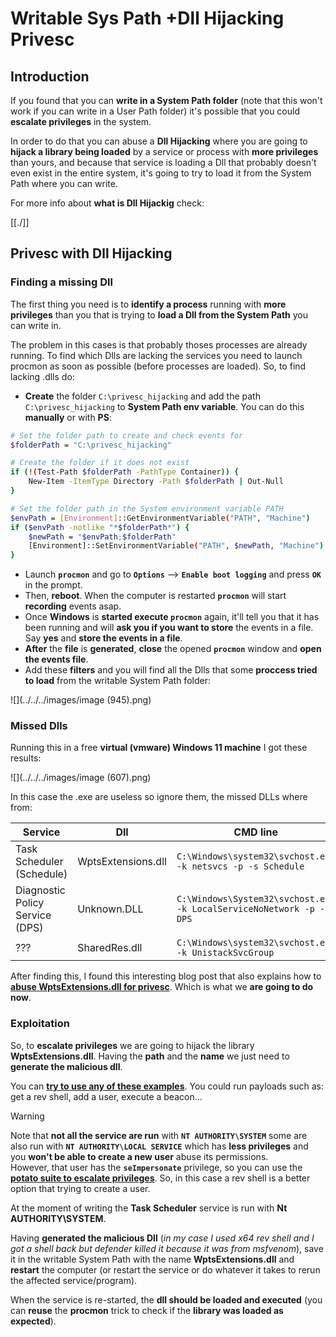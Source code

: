 # Writable Sys Path +Dll Hijacking Privesc

## Introduction

If you found that you can **write in a System Path folder** (note that this won't work if you can write in a User Path folder) it's possible that you could **escalate privileges** in the system.

In order to do that you can abuse a **Dll Hijacking** where you are going to **hijack a library being loaded** by a service or process with **more privileges** than yours, and because that service is loading a Dll that probably doesn't even exist in the entire system, it's going to try to load it from the System Path where you can write.

For more info about **what is Dll Hijackig** check:

[[./]]

## Privesc with Dll Hijacking

### Finding a missing Dll

The first thing you need is to **identify a process** running with **more privileges** than you that is trying to **load a Dll from the System Path** you can write in.

The problem in this cases is that probably thoses processes are already running. To find which Dlls are lacking the services you need to launch procmon as soon as possible (before processes are loaded). So, to find lacking .dlls do:

- **Create** the folder `C:\privesc_hijacking` and add the path `C:\privesc_hijacking` to **System Path env variable**. You can do this **manually** or with **PS**:

```bash
# Set the folder path to create and check events for
$folderPath = "C:\privesc_hijacking"

# Create the folder if it does not exist
if (!(Test-Path $folderPath -PathType Container)) {
    New-Item -ItemType Directory -Path $folderPath | Out-Null
}

# Set the folder path in the System environment variable PATH
$envPath = [Environment]::GetEnvironmentVariable("PATH", "Machine")
if ($envPath -notlike "*$folderPath*") {
    $newPath = "$envPath;$folderPath"
    [Environment]::SetEnvironmentVariable("PATH", $newPath, "Machine")
}
```

- Launch **`procmon`** and go to **`Options`** --> **`Enable boot logging`** and press **`OK`** in the prompt.
- Then, **reboot**. When the computer is restarted **`procmon`** will start **recording** events asap.
- Once **Windows** is **started execute `procmon`** again, it'll tell you that it has been running and will **ask you if you want to store** the events in a file. Say **yes** and **store the events in a file**.
- **After** the **file** is **generated**, **close** the opened **`procmon`** window and **open the events file**.
- Add these **filters** and you will find all the Dlls that some **proccess tried to load** from the writable System Path folder:

![](../../../images/image (945).png)

### Missed Dlls

Running this in a free **virtual (vmware) Windows 11 machine** I got these results:

![](../../../images/image (607).png)

In this case the .exe are useless so ignore them, the missed DLLs where from:

| Service                         | Dll                | CMD line                                                             |
| ------------------------------- | ------------------ | -------------------------------------------------------------------- |
| Task Scheduler (Schedule)       | WptsExtensions.dll | `C:\Windows\system32\svchost.exe -k netsvcs -p -s Schedule`          |
| Diagnostic Policy Service (DPS) | Unknown.DLL        | `C:\Windows\System32\svchost.exe -k LocalServiceNoNetwork -p -s DPS` |
| ???                             | SharedRes.dll      | `C:\Windows\system32\svchost.exe -k UnistackSvcGroup`                |

After finding this, I found this interesting blog post that also explains how to [**abuse WptsExtensions.dll for privesc**](https://juggernaut-sec.com/dll-hijacking/#Windows_10_Phantom_DLL_Hijacking_-_WptsExtensionsdll). Which is what we **are going to do now**.

### Exploitation

So, to **escalate privileges** we are going to hijack the library **WptsExtensions.dll**. Having the **path** and the **name** we just need to **generate the malicious dll**.

You can [**try to use any of these examples**](#creating-and-compiling-dlls). You could run payloads such as: get a rev shell, add a user, execute a beacon...

> [!WARNING]
> Note that **not all the service are run** with **`NT AUTHORITY\SYSTEM`** some are also run with **`NT AUTHORITY\LOCAL SERVICE`** which has **less privileges** and you **won't be able to create a new user** abuse its permissions.\
> However, that user has the **`seImpersonate`** privilege, so you can use the[ **potato suite to escalate privileges**](../roguepotato-and-printspoofer.md). So, in this case a rev shell is a better option that trying to create a user.

At the moment of writing the **Task Scheduler** service is run with **Nt AUTHORITY\SYSTEM**.

Having **generated the malicious Dll** (_in my case I used x64 rev shell and I got a shell back but defender killed it because it was from msfvenom_), save it in the writable System Path with the name **WptsExtensions.dll** and **restart** the computer (or restart the service or do whatever it takes to rerun the affected service/program).

When the service is re-started, the **dll should be loaded and executed** (you can **reuse** the **procmon** trick to check if the **library was loaded as expected**).

